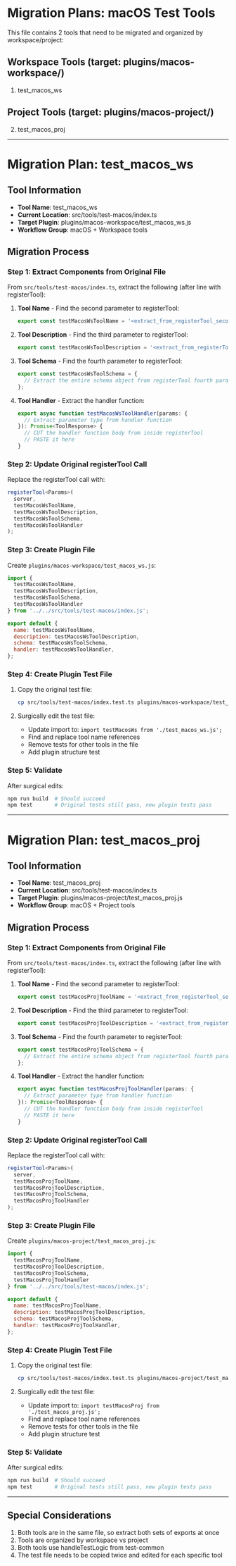 # Migration Plans: macOS Test Tools

This file contains 2 tools that need to be migrated and organized by workspace/project:

## Workspace Tools (target: plugins/macos-workspace/)
1. test_macos_ws

## Project Tools (target: plugins/macos-project/)
2. test_macos_proj

---

# Migration Plan: test_macos_ws

## Tool Information
- **Tool Name**: test_macos_ws
- **Current Location**: src/tools/test-macos/index.ts
- **Target Plugin**: plugins/macos-workspace/test_macos_ws.js
- **Workflow Group**: macOS + Workspace tools

## Migration Process

### Step 1: Extract Components from Original File

From `src/tools/test-macos/index.ts`, extract the following (after line with registerTool):

1. **Tool Name** - Find the second parameter to registerTool:
   ```typescript
   export const testMacosWsToolName = '<extract_from_registerTool_second_param>';
   ```

2. **Tool Description** - Find the third parameter to registerTool:
   ```typescript
   export const testMacosWsToolDescription = '<extract_from_registerTool_third_param>';
   ```

3. **Tool Schema** - Find the fourth parameter to registerTool:
   ```typescript
   export const testMacosWsToolSchema = {
     // Extract the entire schema object from registerTool fourth param
   };
   ```

4. **Tool Handler** - Extract the handler function:
   ```typescript
   export async function testMacosWsToolHandler(params: {
     // Extract parameter type from handler function
   }): Promise<ToolResponse> {
     // CUT the handler function body from inside registerTool
     // PASTE it here
   }
   ```

### Step 2: Update Original registerTool Call

Replace the registerTool call with:
```typescript
registerTool<Params>(
  server,
  testMacosWsToolName,
  testMacosWsToolDescription,
  testMacosWsToolSchema,
  testMacosWsToolHandler
);
```

### Step 3: Create Plugin File

Create `plugins/macos-workspace/test_macos_ws.js`:
```javascript
import {
  testMacosWsToolName,
  testMacosWsToolDescription,
  testMacosWsToolSchema,
  testMacosWsToolHandler
} from '../../src/tools/test-macos/index.js';

export default {
  name: testMacosWsToolName,
  description: testMacosWsToolDescription,
  schema: testMacosWsToolSchema,
  handler: testMacosWsToolHandler,
};
```

### Step 4: Create Plugin Test File

1. Copy the original test file:
   ```bash
   cp src/tools/test-macos/index.test.ts plugins/macos-workspace/test_macos_ws.test.ts
   ```

2. Surgically edit the test file:
   - Update import to: `import testMacosWs from './test_macos_ws.js';`
   - Find and replace tool name references
   - Remove tests for other tools in the file
   - Add plugin structure test

### Step 5: Validate

After surgical edits:
```bash
npm run build  # Should succeed
npm test       # Original tests still pass, new plugin tests pass
```

---

# Migration Plan: test_macos_proj

## Tool Information
- **Tool Name**: test_macos_proj
- **Current Location**: src/tools/test-macos/index.ts
- **Target Plugin**: plugins/macos-project/test_macos_proj.js
- **Workflow Group**: macOS + Project tools

## Migration Process

### Step 1: Extract Components from Original File

From `src/tools/test-macos/index.ts`, extract the following (after line with registerTool):

1. **Tool Name** - Find the second parameter to registerTool:
   ```typescript
   export const testMacosProjToolName = '<extract_from_registerTool_second_param>';
   ```

2. **Tool Description** - Find the third parameter to registerTool:
   ```typescript
   export const testMacosProjToolDescription = '<extract_from_registerTool_third_param>';
   ```

3. **Tool Schema** - Find the fourth parameter to registerTool:
   ```typescript
   export const testMacosProjToolSchema = {
     // Extract the entire schema object from registerTool fourth param
   };
   ```

4. **Tool Handler** - Extract the handler function:
   ```typescript
   export async function testMacosProjToolHandler(params: {
     // Extract parameter type from handler function
   }): Promise<ToolResponse> {
     // CUT the handler function body from inside registerTool
     // PASTE it here
   }
   ```

### Step 2: Update Original registerTool Call

Replace the registerTool call with:
```typescript
registerTool<Params>(
  server,
  testMacosProjToolName,
  testMacosProjToolDescription,
  testMacosProjToolSchema,
  testMacosProjToolHandler
);
```

### Step 3: Create Plugin File

Create `plugins/macos-project/test_macos_proj.js`:
```javascript
import {
  testMacosProjToolName,
  testMacosProjToolDescription,
  testMacosProjToolSchema,
  testMacosProjToolHandler
} from '../../src/tools/test-macos/index.js';

export default {
  name: testMacosProjToolName,
  description: testMacosProjToolDescription,
  schema: testMacosProjToolSchema,
  handler: testMacosProjToolHandler,
};
```

### Step 4: Create Plugin Test File

1. Copy the original test file:
   ```bash
   cp src/tools/test-macos/index.test.ts plugins/macos-project/test_macos_proj.test.ts
   ```

2. Surgically edit the test file:
   - Update import to: `import testMacosProj from './test_macos_proj.js';`
   - Find and replace tool name references
   - Remove tests for other tools in the file
   - Add plugin structure test

### Step 5: Validate

After surgical edits:
```bash
npm run build  # Should succeed
npm test       # Original tests still pass, new plugin tests pass
```

---

## Special Considerations

1. Both tools are in the same file, so extract both sets of exports at once
2. Tools are organized by workspace vs project
3. Both tools use handleTestLogic from test-common
4. The test file needs to be copied twice and edited for each specific tool